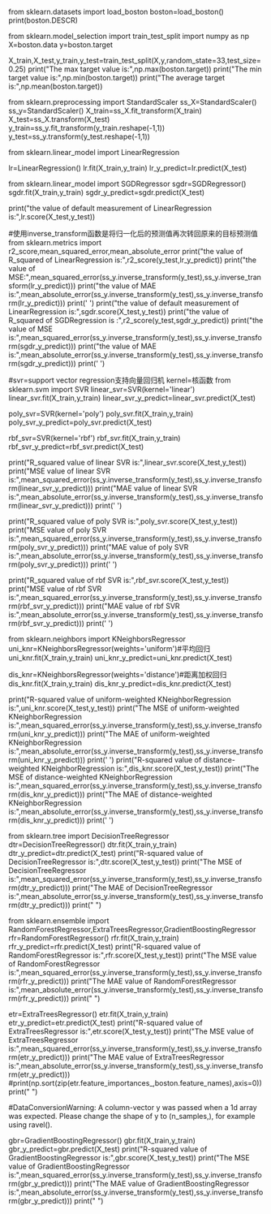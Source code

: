 from sklearn.datasets import load_boston
boston=load_boston()
print(boston.DESCR)

from sklearn.model_selection import train_test_split
import numpy as np
X=boston.data
y=boston.target

X_train,X_test,y_train,y_test=train_test_split(X,y,random_state=33,test_size=0.25)
print("The max target value is:",np.max(boston.target))
print("The min target value is:",np.min(boston.target))
print("The average target is:",np.mean(boston.target))

from sklearn.preprocessing import StandardScaler
ss_X=StandardScaler()
ss_y=StandardScaler()
X_train=ss_X.fit_transform(X_train)
X_test=ss_X.transform(X_test)
y_train=ss_y.fit_transform(y_train.reshape(-1,1))
y_test=ss_y.transform(y_test.reshape(-1,1))

from sklearn.linear_model import LinearRegression

lr=LinearRegression()
lr.fit(X_train,y_train)
lr_y_predict=lr.predict(X_test)

from sklearn.linear_model import SGDRegressor
sgdr=SGDRegressor()
sgdr.fit(X_train,y_train)
sgdr_y_predict=sgdr.predict(X_test)

print("the value of default measurement of LinearRegression is:",lr.score(X_test,y_test))

#使用inverse_transform函数是将归一化后的预测值再次转回原来的目标预测值
from sklearn.metrics import r2_score,mean_squared_error,mean_absolute_error
print("the value of R_squared of LinearRegression is:",r2_score(y_test,lr_y_predict))
print("the value of MSE:",mean_squared_error(ss_y.inverse_transform(y_test),ss_y.inverse_transform(lr_y_predict)))
print("the value of MAE is:",mean_absolute_error(ss_y.inverse_transform(y_test),ss_y.inverse_transform(lr_y_predict)))
print(' ')
print("the value of default measurement of LinearRegression is:",sgdr.score(X_test,y_test))
print("the value of R_squared of SGDRegression is :",r2_score(y_test,sgdr_y_predict))
print("the value of MSE is:",mean_squared_error(ss_y.inverse_transform(y_test),ss_y.inverse_transform(sgdr_y_predict)))
print("the value of MAE is:",mean_absolute_error(ss_y.inverse_transform(y_test),ss_y.inverse_transform(sgdr_y_predict)))
print(' ')

#svr=support vector regression支持向量回归机 kernel=核函数
from sklearn.svm import SVR
linear_svr=SVR(kernel='linear')
linear_svr.fit(X_train,y_train)
linear_svr_y_predict=linear_svr.predict(X_test)

poly_svr=SVR(kernel='poly')
poly_svr.fit(X_train,y_train)
poly_svr_y_predict=poly_svr.predict(X_test)

rbf_svr=SVR(kernel='rbf')
rbf_svr.fit(X_train,y_train)
rbf_svr_y_predict=rbf_svr.predict(X_test)

print("R_squared value of linear SVR is:",linear_svr.score(X_test,y_test))
print("MSE value of linear SVR is:",mean_squared_error(ss_y.inverse_transform(y_test),ss_y.inverse_transform(linear_svr_y_predict)))
print("MAE value of linear SVR is:",mean_absolute_error(ss_y.inverse_transform(y_test),ss_y.inverse_transform(linear_svr_y_predict)))
print(' ')

print("R_squared value of poly SVR is:",poly_svr.score(X_test,y_test))
print("MSE value of poly SVR is:",mean_squared_error(ss_y.inverse_transform(y_test),ss_y.inverse_transform(poly_svr_y_predict)))
print("MAE value of poly SVR is:",mean_absolute_error(ss_y.inverse_transform(y_test),ss_y.inverse_transform(poly_svr_y_predict)))
print(' ')

print("R_squared value of rbf SVR is:",rbf_svr.score(X_test,y_test))
print("MSE value of rbf SVR is:",mean_squared_error(ss_y.inverse_transform(y_test),ss_y.inverse_transform(rbf_svr_y_predict)))
print("MAE value of rbf SVR is:",mean_absolute_error(ss_y.inverse_transform(y_test),ss_y.inverse_transform(rbf_svr_y_predict)))
print(' ')


from sklearn.neighbors import KNeighborsRegressor
uni_knr=KNeighborsRegressor(weights='uniform')#平均回归
uni_knr.fit(X_train,y_train)
uni_knr_y_predict=uni_knr.predict(X_test)

dis_knr=KNeighborsRegressor(weights='distance')#距离加权回归
dis_knr.fit(X_train,y_train)
dis_knr_y_predict=dis_knr.predict(X_test)

print("R-squared value of uniform-weighted KNeighborRegression is:",uni_knr.score(X_test,y_test))
print("The MSE of uniform-weighted KNeighborRegression is:",mean_squared_error(ss_y.inverse_transform(y_test),ss_y.inverse_transform(uni_knr_y_predict)))
print("The MAE of uniform-weighted KNeighborRegression is:",mean_absolute_error(ss_y.inverse_transform(y_test),ss_y.inverse_transform(uni_knr_y_predict)))
print(' ')
print("R-squared value of distance-weighted KNeighborRegression is:",dis_knr.score(X_test,y_test))
print("The MSE of distance-weighted KNeighborRegression is:",mean_squared_error(ss_y.inverse_transform(y_test),ss_y.inverse_transform(dis_knr_y_predict)))
print("The MAE of distance-weighted KNeighborRegression is:",mean_absolute_error(ss_y.inverse_transform(y_test),ss_y.inverse_transform(dis_knr_y_predict)))
print(' ')

from sklearn.tree import DecisionTreeRegressor
dtr=DecisionTreeRegressor()
dtr.fit(X_train,y_train)
dtr_y_predict=dtr.predict(X_test)
print("R-squared value of DecisionTreeRegressor is:",dtr.score(X_test,y_test))
print("The MSE of DecisionTreeRegressor is:",mean_squared_error(ss_y.inverse_transform(y_test),ss_y.inverse_transform(dtr_y_predict)))
print("The MAE of DecisionTreeRegressor is:",mean_absolute_error(ss_y.inverse_transform(y_test),ss_y.inverse_transform(dtr_y_predict)))
print(" ")


from sklearn.ensemble import RandomForestRegressor,ExtraTreesRegressor,GradientBoostingRegressor
rfr=RandomForestRegressor()
rfr.fit(X_train,y_train)
rfr_y_predict=rfr.predict(X_test)
print("R-squared value of RandomForestRegressor is:",rfr.score(X_test,y_test))
print("The MSE value of RandomForestRegressor is:",mean_squared_error(ss_y.inverse_transform(y_test),ss_y.inverse_transform(rfr_y_predict)))
print("The MAE value of RandomForestRegressor is:",mean_absolute_error(ss_y.inverse_transform(y_test),ss_y.inverse_transform(rfr_y_predict)))
print(" ")

etr=ExtraTreesRegressor()
etr.fit(X_train,y_train)
etr_y_predict=etr.predict(X_test)
print("R-squared value of ExtraTreesRegressor is:",etr.score(X_test,y_test))
print("The MSE value of ExtraTreesRegressor is:",mean_squared_error(ss_y.inverse_transform(y_test),ss_y.inverse_transform(etr_y_predict)))
print("The MAE value of ExtraTreesRegressor is:",mean_absolute_error(ss_y.inverse_transform(y_test),ss_y.inverse_transform(etr_y_predict)))
#print(np.sort(zip(etr.feature_importances_,boston.feature_names),axis=0))
print(" ")

#DataConversionWarning: A column-vector y was passed when a 1d array was expected. Please change the shape of y to (n_samples,), for example using ravel().




gbr=GradientBoostingRegressor()
gbr.fit(X_train,y_train)
gbr_y_predict=gbr.predict(X_test)
print("R-squared value of GradientBoostingRegressor is:",gbr.score(X_test,y_test))
print("The MSE value of GradientBoostingRegressor is:",mean_squared_error(ss_y.inverse_transform(y_test),ss_y.inverse_transform(gbr_y_predict)))
print("The MAE value of GradientBoostingRegressor is:",mean_absolute_error(ss_y.inverse_transform(y_test),ss_y.inverse_transform(gbr_y_predict)))
print(" ")
